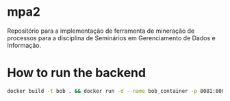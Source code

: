 # mpa2
Repositório para a implementação de ferramenta de mineração de processos para a disciplina de Seminários em Gerenciamento de Dados e Informação.

# How to run the backend
```bash
docker build -t bob . && docker run -d --name bob_container -p 8081:8081 bob
```